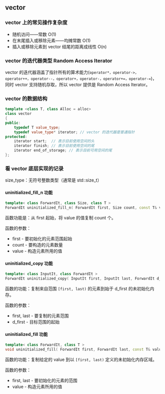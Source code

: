 ## vector

### vector 上的常见操作复杂度

* 随机访问——常数 O(1)
* 在末尾插入或移除元素——均摊常数 O(1)
* 插入或移除元素到 vector 结尾的距离成线性 O(n)

### vector 的迭代器类型 Random Access Iterator

vector 的迭代器涵盖了指针所有的算术能力(`operator*，operator->，operator++，operator--，operator+，operator-，operator+=，operator-=`)，
同时 vector 支持随机存取，所以 vector 提供是 Random Access Iterator。

### vector 的数据结构

```cpp
template <class T, class Alloc = alloc>
class vector
{
public:
    typedef T value_type;
    typedef value_type* iterator; // vector 的迭代器是普通指针
protected:
    iterator start;  // 表示目前使用空间的头
    iterator finish; // 表示目前使用空间的尾
    iterator end_of_storage; // 表示目前可用空间的尾
};
```

### 看 vector 底层实现的记录

size_type：无符号整数类型（通常是 std::size_t）

#### uninitialized_fill_n 功能

```cpp
template< class ForwardIt, class Size, class T >
ForwardIt uninitialized_fill_n( ForwardIt first, Size count, const T& value );
```
函数功能是：从 first 起始，将 value 的值复制 count 个。

函数的参数：

* first	-	要初始化的元素范围起始
* count	-	要构造的元素数量
* value	-	构造元素所用的值

#### uninitialized_copy 功能

```cpp
template< class InputIt, class ForwardIt >
ForwardIt uninitialized_copy( InputIt first, InputIt last, ForwardIt d_first );
```
函数的功能：复制来自范围 `[first, last)` 的元素到始于 d_first 的未初始化内存。

函数的参数：

* first, last	-	要复制的元素范围
* d_first	-	目标范围的起始

#### uninitialized_fill 功能

```cpp
template< class ForwardIt, class T >
void uninitialized_fill( ForwardIt first, ForwardIt last, const T& value );
```
函数的功能：复制给定的 value 到以 `[first, last)` 定义的未初始化内存区域。

函数的参数：

* first, last	-	要初始化的元素的范围
* value	-	构造元素所用的值




